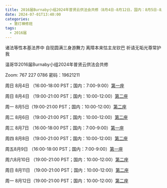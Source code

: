 ```yaml
---
title: 2016届Burnaby小组2024年普贤云供法会共修（8月4日-8月12日，国内：8月5日-8月13日）
date: 2024-07-01T13:40:00
categories:
  - 慧灯禅修班
tags:
  - 2016届
---
```

诸法等性本基法界中 自现圆满三身游舞力 离障本来怙主龙钦巴 祈请无垢光尊常护我

温哥华2016届Burnaby小组2024年普贤云供法会共修 

Zoom: 767 227 0786 密码：19621211

周日 8月4日 （16:00-18:00 PST；国内：7:00-9:00）[第一座](https://www.youtube.com/watch?v=V_DSZWrQdpw&list=PLpQ93rK3nqoCYk-1ehTYIDdNrWLesK-sv&index=23&ab_channel=%E6%99%BA%E6%85%A7%E6%B5%B7) 

周日 8月4日 （19:00-21:00 PST；国内：10:00-12:00）[第二座](https://www.youtube.com/watch?v=4CSPQGsGkJY) 

周一 8月5日（19:00-21:00 PST；国内：10:00-12:00）[第二座](https://www.youtube.com/watch?v=4CSPQGsGkJY) 

周二 8月6日 （19:00-21:00 PST；国内：10:00-12:00）[第二座](https://www.youtube.com/watch?v=4CSPQGsGkJY) 

周三 8月7日 （16:00-18:00 PST；国内：7:00-9:00）[第一座](https://www.youtube.com/watch?v=W7mGK3-3Ffk) 

周四 8月8日 （19:00-21:00 PST；国内：10:00-12:00）[第二座](https://www.youtube.com/watch?v=4CSPQGsGkJY) 

周五8月9日  （16:00-18:00 PST；国内：7:00-9:00）[第一座](https://www.youtube.com/watch?v=W7mGK3-3Ffk) 

周六8月10日 （19:00-21:00 PST；国内：10:00-12:00）[第二座](https://www.youtube.com/watch?v=4CSPQGsGkJY) 

周日 8月11日 （19:00-21:00 PST；国内：10:00-12:00）[第二座](https://www.youtube.com/watch?v=4CSPQGsGkJY) 

周一 8月12日（19:00-21:00 PST；国内：10:00-12:00）[第二座](https://www.youtube.com/watch?v=4CSPQGsGkJY) 
